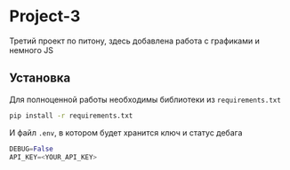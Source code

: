 # Project-3

Третий проект по питону, здесь добавлена работа с графиками и немного JS

## Установка

Для полноценной работы необходимы библиотеки из `requirements.txt`

```bash
pip install -r requirements.txt
```

И файл `.env`, в котором будет хранится ключ и статус дебага

```python
DEBUG=False
API_KEY=<YOUR_API_KEY>
```
